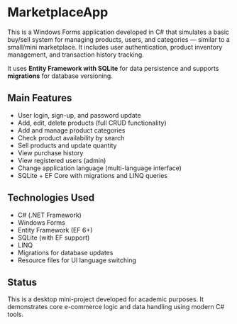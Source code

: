 # MarketplaceApp

This is a Windows Forms application developed in C# that simulates a basic buy/sell system for managing products, users, and categories — similar to a small/mini marketplace. It includes user authentication, product inventory management, and transaction history tracking.

It uses **Entity Framework with SQLite** for data persistence and supports **migrations** for database versioning.

## Main Features

- User login, sign-up, and password update
- Add, edit, delete products (full CRUD functionality)
- Add and manage product categories
- Check product availability by search
- Sell products and update quantity
- View purchase history
- View registered users (admin)
- Change application language (multi-language interface)
- SQLite + EF Core with migrations and LINQ queries

## Technologies Used

- C# (.NET Framework)
- Windows Forms
- Entity Framework (EF 6+)
- SQLite (with EF support)
- LINQ
- Migrations for database updates
- Resource files for UI language switching

## Status

This is a desktop mini-project developed for academic purposes. It demonstrates core e-commerce logic and data handling using modern C# tools.
